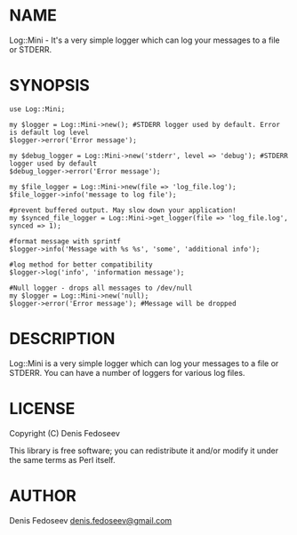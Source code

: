 # NAME

Log::Mini - It's a very simple logger which can log your messages to a file or STDERR.

# SYNOPSIS

    use Log::Mini;

    my $logger = Log::Mini->new(); #STDERR logger used by default. Error is default log level
    $logger->error('Error message');

    my $debug_logger = Log::Mini->new('stderr', level => 'debug'); #STDERR logger used by default
    $debug_logger->error('Error message');

    my $file_logger = Log::Mini->new(file => 'log_file.log');
    $file_logger->info('message to log file');

    #prevent buffered output. May slow down your application!
    my $synced_file_logger = Log::Mini->get_logger(file => 'log_file.log', synced => 1);

    #format message with sprintf
    $logger->info('Message with %s %s', 'some', 'additional info');

    #log method for better compatibility
    $logger->log('info', 'information message');

    #Null logger - drops all messages to /dev/null
    my $logger = Log::Mini->new('null);
    $logger->error('Error message'); #Message will be dropped

# DESCRIPTION

Log::Mini is a very simple logger which can log your messages to a file or STDERR.
You can have a number of loggers for various log files.

# LICENSE

Copyright (C) Denis Fedoseev

This library is free software; you can redistribute it and/or modify
it under the same terms as Perl itself.

# AUTHOR

Denis Fedoseev <denis.fedoseev@gmail.com>

